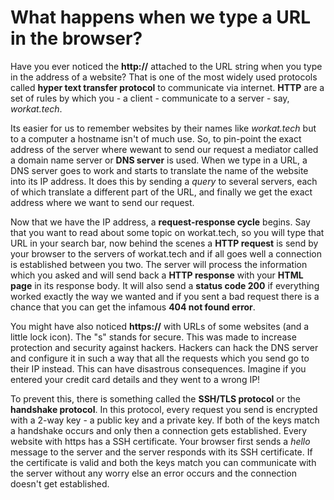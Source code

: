 # What happens when we type a URL in the browser?

Have you ever noticed the **http://** attached to the URL string when you type in the address of a website? That is one of the most widely used protocols called **hyper text transfer protocol** to communicate via internet. **HTTP** are a set of rules by which you - a client - communicate to a server - say, *workat.tech*. 

Its easier for us to remember websites by their names like *workat.tech* but to a computer a hostname isn't of much use. So, to pin-point the exact address of the server where wewant to send our request a mediator called a domain name server or **DNS server** is used. When we type in a URL, a DNS server goes to work and starts to translate the name of the website into its IP address. It does this by sending a *query* to several servers, each of which translate a different part of the URL, and finally we get the exact address where we want to send our request. 

Now that we have the IP address, a **request-response cycle** begins. Say that you want to read about some topic on workat.tech, so you will type that URL in your search bar, 
now behind the scenes a **HTTP request** is send by your browser to the servers of workat.tech and if all goes well a connection is established between you two. The server will 
process the information which you asked and will send back a **HTTP response** with your **HTML page** in its response body. It will also send a **status code 200** if everything 
worked exactly the way we wanted and if you sent a bad request there is a chance that you can get the infamous **404 not found error**.

You might have also noticed **https://** with URLs of some websites (and a little lock icon). The "s" stands for secure. This was made to increase protection and security against
hackers. Hackers can hack the DNS server and configure it in such a way that all the requests which you send go to their IP instead. This can have disastrous consequences. 
Imagine if you entered your credit card details and they went to a wrong IP! 

To prevent this, there is something called the **SSH/TLS protocol** or the **handshake protocol**. In this protocol, every request you send is encrypted with a 2-way key - a
public key and a private key. If both of the keys match a handshake occurs and only then a connection gets established. Every website with https has a SSH certificate. Your 
browser first sends a *hello* message to the server and the server responds with its SSH certificate. If the certificate is valid and both the keys match you can communicate with 
the server without any worry else an error occurs and the connection doesn't get established.

